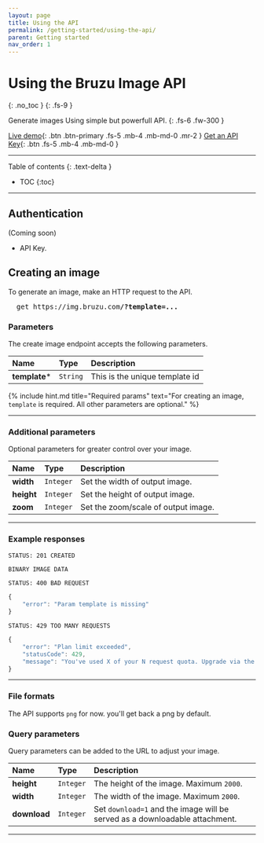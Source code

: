 ```yaml
---
layout: page
title: Using the API
permalink: /getting-started/using-the-api/
parent: Getting started
nav_order: 1
---
```

# Using the Bruzu Image API
{: .no_toc }
{: .fs-9 }

Generate images Using simple but powerfull API.
{: .fs-6 .fw-300 }

[Live demo](https://bruzu.com/){: .btn .btn-primary .fs-5 .mb-4 .mb-md-0 .mr-2 }
[Get an API Key](https://bruzu.com){: .btn .fs-5 .mb-4 .mb-md-0 }

<hr>

Table of contents
{: .text-delta }
- TOC
{:toc}

<hr>

## Authentication
(Coming soon)

- API Key.

## Creating an image

To generate an image, make an HTTP request to the API.

<pre class="http-method fs-4">
  <span>get</span> https://img.bruzu.com<b>/?template=...</b>
</pre>

### Parameters

The create image endpoint accepts the following parameters.

| Name        | Type          | Description |
|:-------------|:------------------|:------|
| **template**<span class="text-red-200">*</span>           | `String`  | This is the unique template id |

{% include hint.md title="Required params" text="For creating an image, `template` is required. All other parameters are optional." %}

<hr>

### Additional parameters

Optional parameters for greater control over your image.

| Name        | Type          | Description |
|:-------------|:------------------|:------|
| **width**   | `Integer` | Set the width of output image.  |
| **height**   | `Integer` | Set the height of output image.  |
| **zoom**   | `Integer` | Set the zoom/scale of output image.  |


<hr>

### Example responses
```
STATUS: 201 CREATED
```

```javascript
BINARY IMAGE DATA
```

```
STATUS: 400 BAD REQUEST
```

```javascript
{
    "error": "Param template is missing"
}
```

```
STATUS: 429 TOO MANY REQUESTS
```

```javascript
{
    "error": "Plan limit exceeded",
    "statusCode": 429,
    "message": "You've used X of your N request quota. Upgrade via the Dashboard: https://bruzu.com"
}
```

<hr>

### File formats

The API supports `png` for now. you'll get back a png by default.


### Query parameters

Query parameters can be added to the URL to adjust your image.

| Name        | Type          | Description |
|:-------------|:------------------|:------|
| **height** | `Integer` | The height of the image. Maximum `2000`. |
| **width**  | `Integer`  | The width of the image. Maximum `2000`. |
| **download**     | `Integer` | Set `download=1` and the image will be served as a downloadable attachment. |

<hr>
